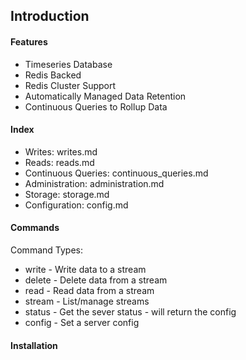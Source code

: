 ## Introduction

#### Features
    
 * Timeseries Database
 * Redis Backed
 * Redis Cluster Support
 * Automatically Managed Data Retention
 * Continuous Queries to Rollup Data


#### Index

 * Writes: writes.md
 * Reads: reads.md
 * Continuous Queries: continuous_queries.md
 * Administration: administration.md
 * Storage: storage.md
 * Configuration: config.md
 

#### Commands

 Command Types:
 
  * write - Write data to a stream
  * delete - Delete data from a stream
  * read - Read data from a stream
  * stream - List/manage streams
  * status - Get the sever status - will return the config
  * config - Set a server config
  
  
#### Installation